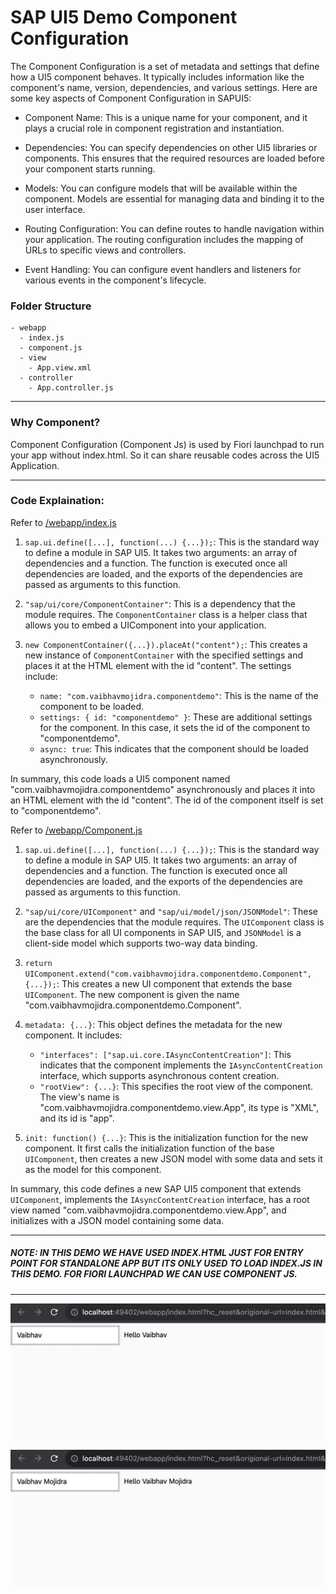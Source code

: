 # SAP UI5 Demo Component Configuration

The Component Configuration is a set of metadata and settings that define how a UI5 component behaves. It typically includes information like the component's name, version, dependencies, and various settings. Here are some key aspects of Component Configuration in SAPUI5:

- Component Name: This is a unique name for your component, and it plays a crucial role in component registration and instantiation.

- Dependencies: You can specify dependencies on other UI5 libraries or components. This ensures that the required resources are loaded before your component starts running.

- Models: You can configure models that will be available within the component. Models are essential for managing data and binding it to the user interface.

- Routing Configuration: You can define routes to handle navigation within your application. The routing configuration includes the mapping of URLs to specific views and controllers.

- Event Handling: You can configure event handlers and listeners for various events in the component's lifecycle.


### Folder Structure


```
- webapp
  - index.js
  - component.js
  - view
    - App.view.xml
  - controller
    - App.controller.js

```
---

### Why Component?

Component Configuration (Component Js) is used by Fiori launchpad to run your app without index.html. So it can share reusable codes across the UI5 Application.

----

### Code Explaination:

Refer to [/webapp/index.js](https://github.com/VaibhavMojidra/SAP-UI5---Demo-Component-Configuration/blob/master/webapp/index.js "index.js")

1. `sap.ui.define([...], function(...) {...});`: This is the standard way to define a module in SAP UI5. It takes two arguments: an array of dependencies and a function. The function is executed once all dependencies are loaded, and the exports of the dependencies are passed as arguments to this function.

2. `"sap/ui/core/ComponentContainer"`: This is a dependency that the module requires. The `ComponentContainer` class is a helper class that allows you to embed a UIComponent into your application.

3. `new ComponentContainer({...}).placeAt("content");`: This creates a new instance of `ComponentContainer` with the specified settings and places it at the HTML element with the id "content". The settings include:
    - `name: "com.vaibhavmojidra.componentdemo"`: This is the name of the component to be loaded.
    - `settings: { id: "componentdemo" }`: These are additional settings for the component. In this case, it sets the id of the component to "componentdemo".
    - `async: true`: This indicates that the component should be loaded asynchronously.

In summary, this code loads a UI5 component named "com.vaibhavmojidra.componentdemo" asynchronously and places it into an HTML element with the id "content". The id of the component itself is set to "componentdemo".


Refer to [/webapp/Component.js](https://github.com/VaibhavMojidra/SAP-UI5---Demo-Component-Configuration/blob/master/webapp/Component.js "Component.js")


1. `sap.ui.define([...], function(...) {...});`: This is the standard way to define a module in SAP UI5. It takes two arguments: an array of dependencies and a function. The function is executed once all dependencies are loaded, and the exports of the dependencies are passed as arguments to this function.

2. `"sap/ui/core/UIComponent"` and `"sap/ui/model/json/JSONModel"`: These are the dependencies that the module requires. The `UIComponent` class is the base class for all UI components in SAP UI5, and `JSONModel` is a client-side model which supports two-way data binding.

3. `return UIComponent.extend("com.vaibhavmojidra.componentdemo.Component", {...});`: This creates a new UI component that extends the base `UIComponent`. The new component is given the name "com.vaibhavmojidra.componentdemo.Component".

4. `metadata: {...}`: This object defines the metadata for the new component. It includes:
    - `"interfaces": ["sap.ui.core.IAsyncContentCreation"]`: This indicates that the component implements the `IAsyncContentCreation` interface, which supports asynchronous content creation.
    - `"rootView": {...}`: This specifies the root view of the component. The view's name is "com.vaibhavmojidra.componentdemo.view.App", its type is "XML", and its id is "app".

5. `init: function() {...}`: This is the initialization function for the new component. It first calls the initialization function of the base `UIComponent`, then creates a new JSON model with some data and sets it as the model for this component.

In summary, this code defines a new SAP UI5 component that extends `UIComponent`, implements the `IAsyncContentCreation` interface, has a root view named "com.vaibhavmojidra.componentdemo.view.App", and initializes with a JSON model containing some data.

---

##### NOTE: IN THIS DEMO WE HAVE USED INDEX.HTML JUST FOR ENTRY POINT FOR STANDALONE APP BUT ITS ONLY USED TO LOAD INDEX.JS IN THIS DEMO. FOR FIORI LAUNCHPAD WE CAN USE COMPONENT JS. 

---

[![Vaibhav Mojidra - 1.jpeg](https://raw.githubusercontent.com/VaibhavMojidra/SAP-UI5---Demo-Component-Configuration/master/screenshots/1.jpeg "Vaibhav Mojidra")](https://vaibhavmojidra.github.io/site/)

[![Vaibhav Mojidra - 2.jpeg](https://raw.githubusercontent.com/VaibhavMojidra/SAP-UI5---Demo-Component-Configuration/master/screenshots/2.jpeg "Vaibhav Mojidra")](https://vaibhavmojidra.github.io/site/)
